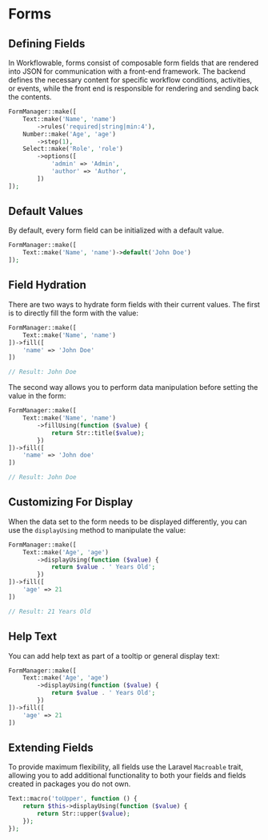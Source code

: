 # Forms

## Defining Fields

In Workflowable, forms consist of composable form fields that are rendered into JSON for communication with a front-end framework. The backend defines the necessary content for specific workflow conditions, activities, or events, while the front end is responsible for rendering and sending back the contents.

```php
FormManager::make([
    Text::make('Name', 'name')
        ->rules('required|string|min:4'),
    Number::make('Age', 'age')
        ->step(1),
    Select::make('Role', 'role')
        ->options([
            'admin' => 'Admin',
            'author' => 'Author',
        ])
]);
```

## Default Values

By default, every form field can be initialized with a default value.

```php
FormManager::make([
    Text::make('Name', 'name')->default('John Doe')
]);
```

## Field Hydration

There are two ways to hydrate form fields with their current values. The first is to directly fill the form with the value:

```php
FormManager::make([
    Text::make('Name', 'name')
])->fill([
    'name' => 'John Doe'
])

// Result: John Doe
```

The second way allows you to perform data manipulation before setting the value in the form:

```php
FormManager::make([
    Text::make('Name', 'name')
        ->fillUsing(function ($value) {
            return Str::title($value);
        })
])->fill([
    'name' => 'John doe'
])

// Result: John Doe
```

## Customizing For Display

When the data set to the form needs to be displayed differently, you can use the `displayUsing` method to manipulate the value:

```php
FormManager::make([
    Text::make('Age', 'age')
        ->displayUsing(function ($value) {
            return $value . ' Years Old';
        })
])->fill([
    'age' => 21
])

// Result: 21 Years Old
```

## Help Text

You can add help text as part of a tooltip or general display text:

```php
FormManager::make([
    Text::make('Age', 'age')
        ->displayUsing(function ($value) {
            return $value . ' Years Old';
        })
])->fill([
    'age' => 21
])
```

## Extending Fields

To provide maximum flexibility, all fields use the Laravel `Macroable` trait, allowing you to add additional functionality to both your fields and fields created in packages you do not own.

```php
Text::macro('toUpper', function () {
    return $this->displayUsing(function ($value) {
        return Str::upper($value);
    });
});
```
